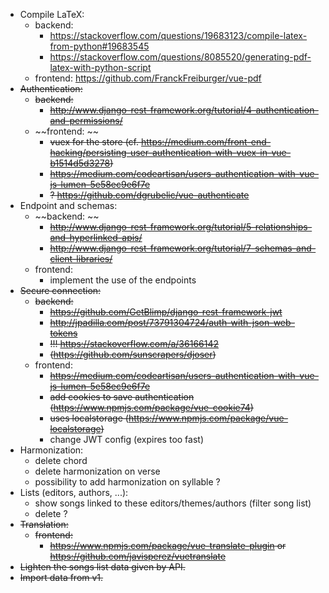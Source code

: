 * Compile LaTeX:
    * backend: 
        * https://stackoverflow.com/questions/19683123/compile-latex-from-python#19683545
        * https://stackoverflow.com/questions/8085520/generating-pdf-latex-with-python-script
    * frontend: https://github.com/FranckFreiburger/vue-pdf
* ~~Authentication:~~
    * ~~backend:~~
        * ~~http://www.django-rest-framework.org/tutorial/4-authentication-and-permissions/~~
    * ~~frontend: ~~
        * ~~vuex for the store (cf. https://medium.com/front-end-hacking/persisting-user-authentication-with-vuex-in-vue-b1514d5d3278)~~
        * ~~https://medium.com/codeartisan/users-authentication-with-vue-js-lumen-5e58ec9e6f7e~~
        * ~~? https://github.com/dgrubelic/vue-authenticate~~
* Endpoint and schemas:
    * ~~backend: ~~
        * ~~http://www.django-rest-framework.org/tutorial/5-relationships-and-hyperlinked-apis/~~
        * ~~http://www.django-rest-framework.org/tutorial/7-schemas-and-client-libraries/~~
    * frontend:
        * implement the use of the endpoints
* ~~Secure connection:~~
    * ~~backend:~~
        * ~~https://github.com/GetBlimp/django-rest-framework-jwt~~
        * ~~http://jpadilla.com/post/73791304724/auth-with-json-web-tokens~~
        * ~~!!! https://stackoverflow.com/a/36166142~~
        * ~~(https://github.com/sunscrapers/djoser)~~
    * frontend:
        * ~~https://medium.com/codeartisan/users-authentication-with-vue-js-lumen-5e58ec9e6f7e~~
        * ~~add cookies to save authentication (https://www.npmjs.com/package/vue-cookie74)~~
        * ~~uses localstorage (https://www.npmjs.com/package/vue-localstorage)~~
        * change JWT config (expires too fast)
* Harmonization:
    * delete chord
    * delete harmonization on verse
    * possibility to add harmonization on syllable ?
* Lists (editors, authors, ...):
    * show songs linked to these editors/themes/authors (filter song list)
    * delete ?
* ~~Translation:~~
    * ~~frontend:~~
        * ~~https://www.npmjs.com/package/vue-translate-plugin or https://github.com/javisperez/vuetranslate~~
* ~~Lighten the songs list data given by API.~~
* ~~Import data from v1.~~